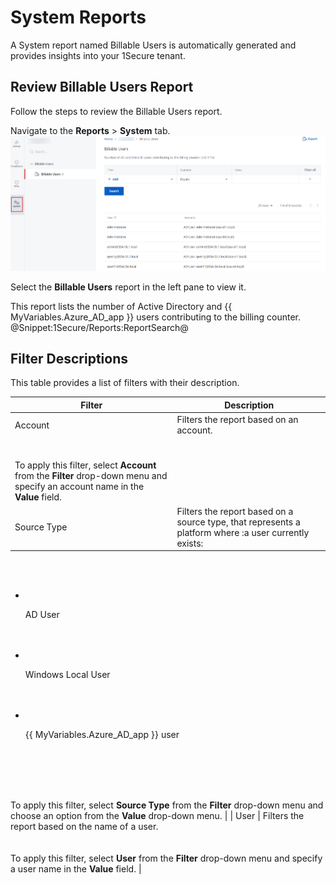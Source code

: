 # System Reports

A System report named Billable Users is automatically generated and provides insights into your 1Secure tenant.

## Review Billable Users Report

Follow the steps to review the Billable Users report.

Navigate to the **Reports** &gt; **System** tab.![](../../../Resources/Images/1Secure/System.png)

Select the **Billable Users** report in the left pane to view it.

This report lists the number of Active Directory and {{ MyVariables.Azure_AD_app }} users contributing to the billing counter. @Snippet:1Secure/Reports:ReportSearch@
        
## Filter Descriptions

This table provides a list of filters with their description.

| Filter | Description |
| --- | --- |
| Account | Filters the report based on an account.<br>
<br>                        <br>To apply this filter, select **Account** from the **Filter** drop-down menu and specify an account name in the **Value** field. |
| Source Type | Filters the report based on a source type, that represents a platform where :a user currently exists:<br>
<br>                        <ul>
<br>                            <li>
<br>                                <p>AD User</p>
<br>                            </li>
<br>                            <li>
<br>                                <p>Windows Local User</p>
<br>                            </li>
<br>                            <li>
<br>                                <p>{{ MyVariables.Azure_AD_app }} user</p>
<br>                            </li>
<br>                        </ul>
<br>                        <br>To apply this filter, select **Source Type** from the **Filter** drop-down menu and choose an option from the **Value** drop-down menu. |
| User | Filters the report based on the name of a user.<br>
<br>                        <br>To apply this filter, select **User** from the **Filter** drop-down menu and specify a user name in the **Value** field. |